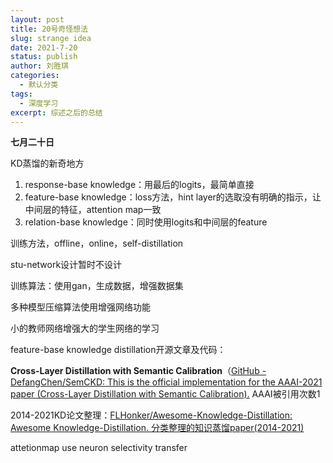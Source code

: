 ```yaml
---
layout: post
title: 20号奇怪想法
slug: strange idea
date: 2021-7-20
status: publish
author: 刘胜琪
categories: 
  - 默认分类
tags: 
  - 深度学习
excerpt: 综述之后的总结
---
```


**七月二十日**

KD蒸馏的新奇地方

1. response-base knowledge：用最后的logits，最简单直接
2. feature-base knowledge：loss方法，hint layer的选取没有明确的指示，让中间层的特征，attention map一致
3. relation-base knowledge：同时使用logits和中间层的feature

训练方法，offline，online，self-distillation

stu-network设计暂时不设计

训练算法：使用gan，生成数据，增强数据集

多种模型压缩算法使用增强网络功能

小的教师网络增强大的学生网络的学习



feature-base knowledge distillation开源文章及代码：

**Cross-Layer Distillation with Semantic Calibration**（[GitHub - DefangChen/SemCKD: This is the official implementation for the AAAI-2021 paper (Cross-Layer Distillation with Semantic Calibration).](https://github.com/DefangChen/SemCKD)  AAAI被引用次数1

2014-2021KD论文整理：[FLHonker/Awesome-Knowledge-Distillation: Awesome Knowledge-Distillation. 分类整理的知识蒸馏paper(2014-2021)](https://github.com/FLHonker/Awesome-Knowledge-Distillation)

attetionmap use neuron selectivity transfer

